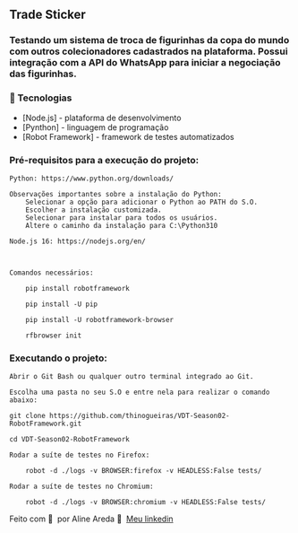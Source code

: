 ## Trade Sticker


### Testando um sistema de troca de figurinhas da copa do mundo com outros colecionadores cadastrados na plataforma. Possui integração com a API do WhatsApp para iniciar a negociação das figurinhas.


### 🚀 Tecnologias

- [Node.js] - plataforma de desenvolvimento
- [Pynthon] - linguagem de programação
- [Robot Framework] - framework de testes automatizados



### Pré-requisitos para a execução do projeto:

    Python: https://www.python.org/downloads/
    
    Observações importantes sobre a instalação do Python: 
        Selecionar a opção para adicionar o Python ao PATH do S.O.
        Escolher a instalação customizada.
        Selecionar para instalar para todos os usuários. 
        Altere o caminho da instalação para C:\Python310

    Node.js 16: https://nodejs.org/en/

  
    
    Comandos necessários:

        pip install robotframework

        pip install -U pip

        pip install -U robotframework-browser

        rfbrowser init

### Executando o projeto:

    Abrir o Git Bash ou qualquer outro terminal integrado ao Git.

    Escolha uma pasta no seu S.O e entre nela para realizar o comando abaixo:

    git clone https://github.com/thinogueiras/VDT-Season02-RobotFramework.git    

    cd VDT-Season02-RobotFramework
    
    Rodar a suíte de testes no Firefox:

        robot -d ./logs -v BROWSER:firefox -v HEADLESS:False tests/

    Rodar a suíte de testes no Chromium:
    
        robot -d ./logs -v BROWSER:chromium -v HEADLESS:False tests/
        

Feito com 💜 &nbsp;por Aline Areda 👋 &nbsp;[Meu linkedin](https://www.linkedin.com/in/aline-areda/)
